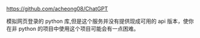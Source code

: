 https://github.com/acheong08/ChatGPT

模拟网页登录的 python 库,但是这个服务并没有提供现成可用的 api 版本，使你在非 python 的项目中使用这个项目可能会有一点困难。

